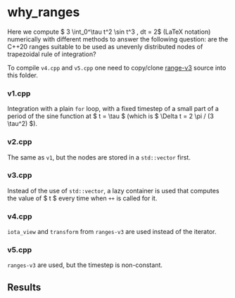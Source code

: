 # why_ranges

Here we compute $ 3 \int_0^\tau t^2 \sin t^3 \, dt = 2$ (LaTeX notation) numerically with different
methods to answer the following question: are the C++20 ranges suitable to be used as unevenly
distributed nodes of trapezoidal rule of integration?

To compile `v4.cpp` and `v5.cpp` one need to copy/clone
[range-v3](https://github.com/ericniebler/range-v3) source into this folder.

### v1.cpp

Integration with a plain `for` loop, with a fixed timestep of a small part of a period of the sine
function at $ t = \tau $ (which is $ \Delta t = 2 \pi / (3 \tau^2) $).

### v2.cpp

The same as `v1`, but the nodes are stored in a `std::vector` first.

### v3.cpp

Instead of the use of `std::vector`, a lazy container is used that computes the value of $ t $
every time when `++` is called for it.

### v4.cpp

`iota_view` and `transform` from `ranges-v3` are used instead of the iterator.

### v5.cpp

`ranges-v3` are used, but the timestep is non-constant.

## Results

